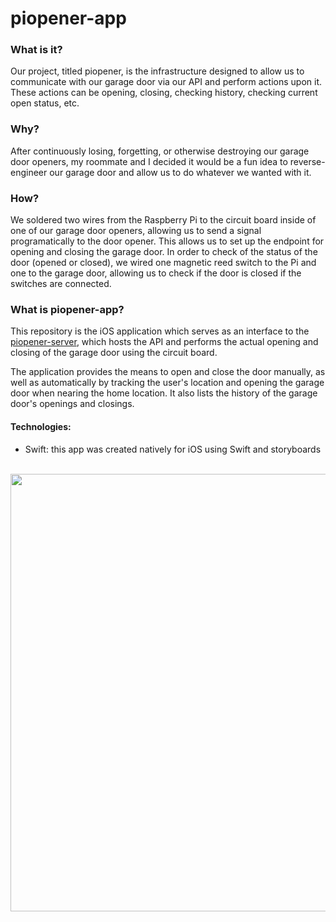 # piopener-app

### What is it?

Our project, titled piopener, is the infrastructure designed to allow us to communicate with our garage door via our API and perform actions upon it. These actions can be opening, closing, checking history, checking current open status, etc.

### Why?

After continuously losing, forgetting, or otherwise destroying our garage door openers, my roommate and I decided it would be a fun idea to reverse-engineer our garage door and allow us to do whatever we wanted with it.

### How?

We soldered two wires from the Raspberry Pi to the circuit board inside of one of our garage door openers, allowing us to send a signal programatically to the door opener. This allows us to set up the endpoint for opening and closing the garage door. In order to check of the status of the door (opened or closed), we wired one magnetic reed switch to the Pi and one to the garage door, allowing us to check if the door is closed if the switches are connected.

### What is piopener-app?

This repository is the iOS application which serves as an interface to the [piopener-server](https://github.com/joeylemon/piopener-server), which hosts the API and performs the actual opening and closing of the garage door using the circuit board.

The application provides the means to open and close the door manually, as well as automatically by tracking the user's location and opening the garage door when nearing the home location. It also lists the history of the garage door's openings and closings.

#### Technologies:
- Swift: this app was created natively for iOS using Swift and storyboards

<br>
<img src="https://i.imgur.com/HrO8NFj.png" width="700">
